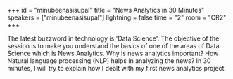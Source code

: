 +++
id = "minubeenasisupal"
title = "News Analytics in 30 Minutes"
speakers = ["minubeenasisupal"]
lightning = false
time = "2"
room = "CR2"
+++

The latest buzzword in technology is 'Data Science'. The objective of the session is to make you understand the basics of one of the areas of Data Science which is News Analytics. Why is news analytics important? How Natural language processing (NLP) helps in analyzing the news? In 30 minutes, I will try to explain how I dealt with my first news analytics project.